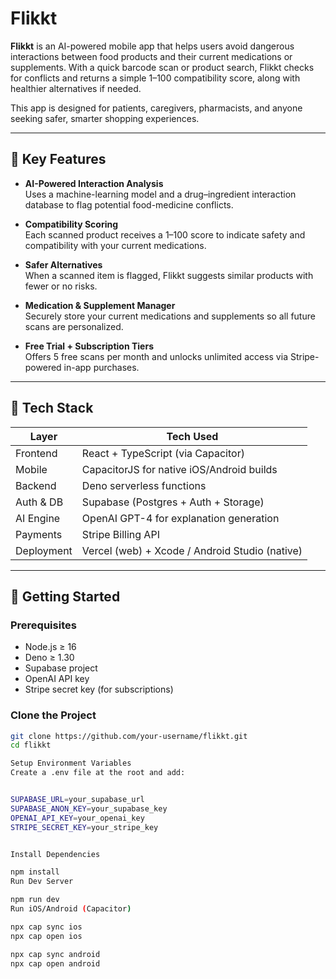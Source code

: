 # Flikkt

**Flikkt** is an AI-powered mobile app that helps users avoid dangerous interactions between food products and their current medications or supplements. With a quick barcode scan or product search, Flikkt checks for conflicts and returns a simple 1–100 compatibility score, along with healthier alternatives if needed.

This app is designed for patients, caregivers, pharmacists, and anyone seeking safer, smarter shopping experiences.

---

## 🧠 Key Features

- **AI-Powered Interaction Analysis**  
  Uses a machine-learning model and a drug–ingredient interaction database to flag potential food-medicine conflicts.

- **Compatibility Scoring**  
  Each scanned product receives a 1–100 score to indicate safety and compatibility with your current medications.

- **Safer Alternatives**  
  When a scanned item is flagged, Flikkt suggests similar products with fewer or no risks.

- **Medication & Supplement Manager**  
  Securely store your current medications and supplements so all future scans are personalized.

- **Free Trial + Subscription Tiers**  
  Offers 5 free scans per month and unlocks unlimited access via Stripe-powered in-app purchases.

---

## 📱 Tech Stack

| Layer        | Tech Used                                      |
|--------------|------------------------------------------------|
| Frontend     | React + TypeScript (via Capacitor)             |
| Mobile       | CapacitorJS for native iOS/Android builds      |
| Backend      | Deno serverless functions                      |
| Auth & DB    | Supabase (Postgres + Auth + Storage)           |
| AI Engine    | OpenAI GPT-4 for explanation generation        |
| Payments     | Stripe Billing API                             |
| Deployment   | Vercel (web) + Xcode / Android Studio (native) |

---

## 🚀 Getting Started

### Prerequisites

- Node.js ≥ 16  
- Deno ≥ 1.30  
- Supabase project  
- OpenAI API key  
- Stripe secret key (for subscriptions)

### Clone the Project

```bash
git clone https://github.com/your-username/flikkt.git
cd flikkt

Setup Environment Variables
Create a .env file at the root and add:


SUPABASE_URL=your_supabase_url
SUPABASE_ANON_KEY=your_supabase_key
OPENAI_API_KEY=your_openai_key
STRIPE_SECRET_KEY=your_stripe_key


Install Dependencies

npm install
Run Dev Server

npm run dev
Run iOS/Android (Capacitor)

npx cap sync ios
npx cap open ios

npx cap sync android
npx cap open android
